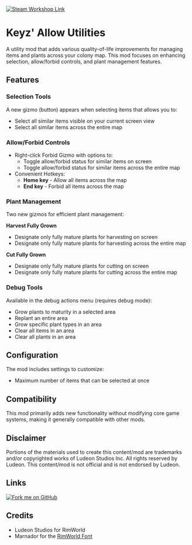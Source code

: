 <p>
  <a href="https://steamcommunity.com/sharedfiles/filedetails/?id=3524716849">
  <img alt="Steam Workshop Link" src="https://img.shields.io/static/v1?label=Steam&message=Workshop&color=blue&logo=steam&link=https://steamcommunity.com/sharedfiles/filedetails/?id=3524716849"/>
  </a>
</p>

# Keyz' Allow Utilities
A utility mod that adds various quality-of-life improvements for managing items and plants across your colony map. This mod focuses on enhancing selection, allow/forbid controls, and plant management features.

## Features

### Selection Tools
A new gizmo (button) appears when selecting items that allows you to:
* Select all similar items visible on your current screen view
* Select all similar items across the entire map

### Allow/Forbid Controls
* Right-click Forbid Gizmo with options to:
  * Toggle allow/forbid status for similar items on screen
  * Toggle allow/forbid status for similar items across the entire map
* Convenient Hotkeys:
  * **Home key** - Allow all items across the map
  * **End key** - Forbid all items across the map

### Plant Management
Two new gizmos for efficient plant management:

**Harvest Fully Grown**
* Designate only fully mature plants for harvesting on screen
* Designate only fully mature plants for harvesting across the entire map

**Cut Fully Grown**
* Designate only fully mature plants for cutting on screen
* Designate only fully mature plants for cutting across the entire map

### Debug Tools
Available in the debug actions menu (requires debug mode):
* Grow plants to maturity in a selected area
* Replant an entire area
* Grow specific plant types in an area
* Clear all items in an area
* Clear all plants in an area

## Configuration
The mod includes settings to customize:
* Maximum number of items that can be selected at once

## Compatibility
This mod primarily adds new functionality without modifying core game systems, making it generally compatible with other mods.

## Disclaimer
Portions of the materials used to create this content/mod are trademarks and/or copyrighted works of Ludeon Studios Inc. All rights reserved by Ludeon. This content/mod is not official and is not endorsed by Ludeon.

## Links
[![Fork me on GitHub](https://img.shields.io/static/v1?label=KeyzAllowUtilities&message=Fork%20me%20on%20github&color=d2e885&logo=github)](https://github.com/keyz182/KeyzAllowUtilities)

## Credits
* Ludeon Studios for RimWorld
* Marnador for the [RimWorld Font](https://github.com/spdskatr/RWModdingResources/raw/master/RimWordFont.ttf)

